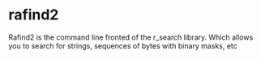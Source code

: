 # rafind2

Rafind2 is the command line fronted of the r_search library. Which allows you to search for strings, sequences of bytes with binary masks, etc

